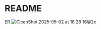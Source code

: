# README

ER
![CleanShot 2025-05-02 at 18 28 16@2x](https://github.com/user-attachments/assets/958afd93-1fa4-433b-b6f4-04904ae8a0dc)
